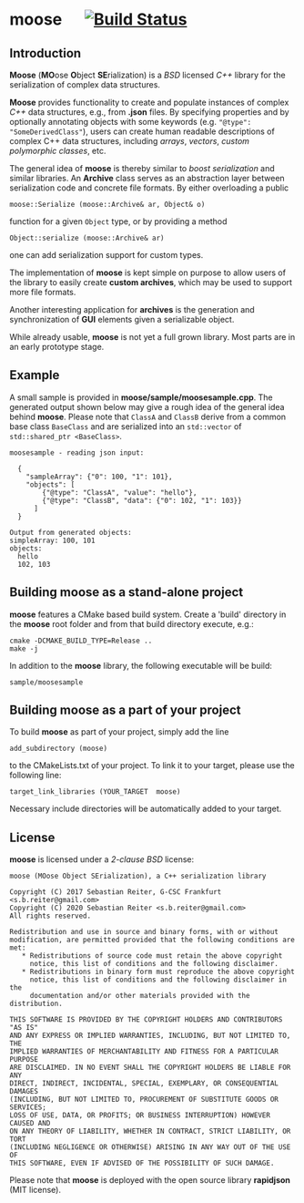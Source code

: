 # moose &nbsp;&nbsp;&nbsp;&nbsp; [![Build Status](https://travis-ci.com/sreiter/moose.svg?branch=master)](https://travis-ci.com/sreiter/moose)
## Introduction
**Moose** (**MO**ose **O**bject **SE**rialization) is a *BSD* licensed *C++* library for the serialization of complex data structures.

**Moose** provides functionality to create and populate instances of complex *C++* data structures, e.g., from **.json** files.
By specifying properties and by optionally annotating objects with some keywords (e.g. ```"@type": "SomeDerivedClass"```), users can create human readable
descriptions of complex C++ data structures, including *arrays*, *vectors*, *custom polymorphic classes*, etc.

The general idea of **moose** is thereby similar to _boost serialization_ and similar libraries.
An **Archive** class serves as an abstraction layer between serialization code and concrete file formats.
By either overloading a public

    moose::Serialize (moose::Archive& ar, Object& o)

function for a given ```Object``` type, or by providing a method

    Object::serialize (moose::Archive& ar)

one can add serialization support for custom types.

The implementation of **moose** is kept simple on purpose to allow users of the library to easily create **custom archives**, which may be used to support more file formats.

Another interesting application for **archives** is the generation and synchronization of **GUI** elements given a serializable object.

While already usable, **moose** is not yet a full grown library. Most parts are in an early prototype stage.

## Example
A small sample is provided in **moose/sample/moosesample.cpp**. The generated output shown below may give a rough idea of the general idea behind **moose**.
Please note that ```ClassA``` and ```ClassB``` derive from a common base class ```BaseClass``` and are serialized into an ```std::vector``` of ```std::shared_ptr <BaseClass>```.

    moosesample - reading json input:
    
      {
        "sampleArray": {"0": 100, "1": 101},
        "objects": [
            {"@type": "ClassA", "value": "hello"},
            {"@type": "ClassB", "data": {"0": 102, "1": 103}}
          ]
      }
    
    Output from generated objects:
    simpleArray: 100, 101
    objects:
      hello
      102, 103

## Building moose as a stand-alone project
**moose** features a CMake based build system. Create a 'build' directory in the **moose** root folder and from that build directory execute, e.g.:

    cmake -DCMAKE_BUILD_TYPE=Release ..
    make -j

In addition to the **moose** library, the following executable will be build:

    sample/moosesample

## Building moose as a part of your project
To build **moose** as part of your project, simply add the line
    
    add_subdirectory (moose)

to the CMakeLists.txt of your project. To link it to your target, please use the following line:

    target_link_libraries (YOUR_TARGET  moose)

Necessary include directories will be automatically added to your target.

## License
**moose** is licensed under a *2-clause BSD* license:

    moose (MOose Object SErialization), a C++ serialization library
    
    Copyright (C) 2017 Sebastian Reiter, G-CSC Frankfurt <s.b.reiter@gmail.com>
    Copyright (C) 2020 Sebastian Reiter <s.b.reiter@gmail.com>
    All rights reserved.
    
    Redistribution and use in source and binary forms, with or without
    modification, are permitted provided that the following conditions are met:
       * Redistributions of source code must retain the above copyright
         notice, this list of conditions and the following disclaimer.
       * Redistributions in binary form must reproduce the above copyright
         notice, this list of conditions and the following disclaimer in the
         documentation and/or other materials provided with the distribution.
    
    THIS SOFTWARE IS PROVIDED BY THE COPYRIGHT HOLDERS AND CONTRIBUTORS "AS IS"
    AND ANY EXPRESS OR IMPLIED WARRANTIES, INCLUDING, BUT NOT LIMITED TO, THE
    IMPLIED WARRANTIES OF MERCHANTABILITY AND FITNESS FOR A PARTICULAR PURPOSE
    ARE DISCLAIMED. IN NO EVENT SHALL THE COPYRIGHT HOLDERS BE LIABLE FOR ANY
    DIRECT, INDIRECT, INCIDENTAL, SPECIAL, EXEMPLARY, OR CONSEQUENTIAL DAMAGES
    (INCLUDING, BUT NOT LIMITED TO, PROCUREMENT OF SUBSTITUTE GOODS OR SERVICES;
    LOSS OF USE, DATA, OR PROFITS; OR BUSINESS INTERRUPTION) HOWEVER CAUSED AND
    ON ANY THEORY OF LIABILITY, WHETHER IN CONTRACT, STRICT LIABILITY, OR TORT
    (INCLUDING NEGLIGENCE OR OTHERWISE) ARISING IN ANY WAY OUT OF THE USE OF
    THIS SOFTWARE, EVEN IF ADVISED OF THE POSSIBILITY OF SUCH DAMAGE.
Please note that **moose** is deployed with the open source library **rapidjson** (MIT license).
